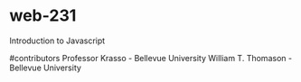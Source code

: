 # web-231
Introduction to Javascript

#contributors
Professor Krasso    - Bellevue University
William T. Thomason - Bellevue University